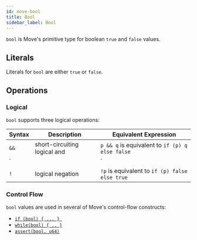 ```yaml
---
id: move-bool
title: Bool
sidebar_label: Bool
---
```


`bool` is Move's primitive type for boolean `true` and `false` values.

## Literals

Literals for `bool` are either `true` or `false`.

## Operations

### Logical

`bool` supports three logical operations:


| Syntax   | Description | Equivalent Expression |
| -------- | ----------- | --------------------- |
| `&&` | short-circuiting logical and | `p && q` is equivalent to `if (p) q else false` |
| `||` | short-circuiting logical or |`p || q` is equivalent to `if (p) true else q` |
| `!`  | logical negation | `!p` is equivalent to `if (p) false else true` |

### Control Flow

`bool` values are used in several of Move's control-flow constructs:

- [`if (bool) { ... } `](./conditionals.md)
- [`while(bool) { .. }`](./loops.md)
- [`assert(bool, u64)`](./abort-and-assert.md)
